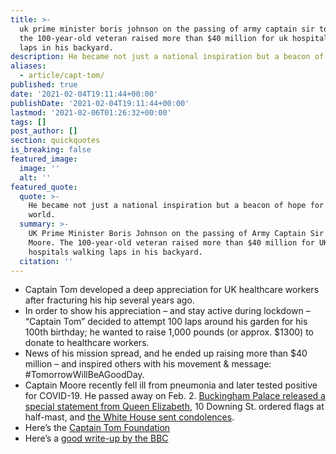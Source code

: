 ```yaml
---
title: >-
  uk prime minister boris johnson on the passing of army captain sir tom moore.
  the 100-year-old veteran raised more than $40 million for uk hospitals walking
  laps in his backyard.
description: He became not just a national inspiration but a beacon of hope for the world.
aliases:
  - article/capt-tom/
published: true
date: '2021-02-04T19:11:44+00:00'
publishDate: '2021-02-04T19:11:44+00:00'
lastmod: '2021-02-06T01:26:32+00:00'
tags: []
post_author: []
section: quickquotes
is_breaking: false
featured_image:
  image: ''
  alt: ''
featured_quote:
  quote: >-
    He became not just a national inspiration but a beacon of hope for the
    world.
  summary: >-
    UK Prime Minister Boris Johnson on the passing of Army Captain Sir Tom
    Moore. The 100-year-old veteran raised more than $40 million for UK
    hospitals walking laps in his backyard.
  citation: ''
---
```

*   Captain Tom developed a deep appreciation for UK healthcare workers after fracturing his hip several years ago.
*   In order to show his appreciation – and stay active during lockdown – “Captain Tom” decided to attempt 100 laps around his garden for his 100th birthday; he wanted to raise 1,000 pounds (or approx. $1300) to donate to healthcare workers.
*   News of his mission spread, and he ended up raising more than $40 million – and inspired others with his movement & message: #TomorrowWillBeAGoodDay.
*   Captain Moore recently fell ill from pneumonia and later tested positive for COVID-19. He passed away on Feb. 2. [Buckingham Palace released a special statement from Queen Elizabeth](\"https://twitter.com/RoyalFamily/status/1356638839020740609?s=20\"), 10 Downing St. ordered flags at half-mast, and [the White House sent condolences](\"https://twitter.com/WhiteHouse/status/1356692413805436936?s=20\").
*   Here’s the [Captain Tom Foundation](\"https://captaintom.org/story\")
*   Here’s a [good write-up by the BBC](\"https://www.bbc.com/news/uk-england-beds-bucks-herts-55881753\")